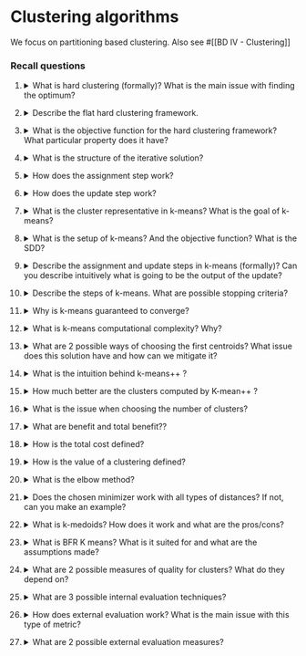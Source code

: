 # Clustering algorithms

We focus on partitioning based clustering. Also see #[[BD IV - Clustering]]

### Recall questions

1. <details markdown=1><summary markdown="span"> What is hard clustering (formally)? What is the main issue with finding the optimum? </summary>

    \
    **Input**: set of $N$ data points, a number $K$ s.t. $K < N$\
    **Output**: partition of the $N$ data points into $K$ clusters \
    **Goal**: find the partition that optimizes a certain criterion \
    ==Finding the optimum is NP-Hard== as there are $O(N^k)$ apprx. partition to examine (==Stirling partition number==).

</details>

2. <details markdown=1><summary markdown="span"> Describe the flat hard clustering framework. </summary>

    \
    ![](../../../BIG/cl1.png)

</details>

3. <details markdown=1><summary markdown="span"> What is the objective function for the hard clustering framework? What particular property does it have? </summary>

    \
    ![](../../../BIG/cl2.png) \
    Furthermore, since we have a discrete assigment matrix $A$, our ==function is non-convex, so it allows for multiple local minima==.

</details>

4. <details markdown=1><summary markdown="span"> What is the structure of the iterative solution? </summary>

    \
    Steps:
    1. Assignment step
    2. Update step 


    Note that ==this function does might get stuck on a local minima==.

</details>

5. <details markdown=1><summary markdown="span"> How does the assignment step work? </summary>

    \
    ![](../../../BIG/cl3.png)

</details>

6. <details markdown=1><summary markdown="span"> How does the update step work? </summary>

    \
    ![](../../../BIG/cl4.png) \
    Also see slide 30-40 for detailed steps.  

</details>

7. <details markdown=1><summary markdown="span"> What is the cluster representative in k-means? What is the goal of k-means? </summary>

    \
    ==Centroids==, i.e. ==center of mass==. The goal is ==constructing clusters s.t. the total within cluster $SDD$ or **Sum of Squared Distances** is minimized==.

</details>

8. <details markdown=1><summary markdown="span"> What is the setup of k-means? And the objective function? What is the SDD? </summary>

    \
    ![](../../../BIG/cl5.png)
    ![](../../../BIG/cl6.png)

</details>

9. <details markdown=1><summary markdown="span"> Describe the assignment and update steps in k-means (formally)? Can you describe intuitively what is going to be the output of the update?</summary>

    \
    See slides 45-57. ==As expected, the new output (that minimizes the distances w.r.t. to nodes in the cluster) is nothing more than the new centroid for all the points in the cluster==.
   
</details>

10. <details markdown=1><summary markdown="span"> Describe the steps of k-means. What are possible stopping criteria? </summary>

    \
    ![](../../../BIG/cl7.png) 
    Possible stopping criterions are:
    - ==fixed number of iterations==
    - ==cluster assignment stops changing==
    - ==centroids don't change== (by some threshold)
   
</details>

11. <details markdown=1><summary markdown="span"> Why is k-means guaranteed to converge? </summary>

    \
    Because ==both the assignment step and update step monotonically decrease (resp.) the $SSD$ and the $SSD_k$==. \
    As a matter of fact, what we examined is an instance of $EM$ or ==Expectation Maximization==.

</details>

12. <details markdown=1><summary markdown="span"> What is k-means computational complexity? Why?</summary>

    \
    The complexity is ==$O(RKNd)$== if we have $R$ steps:
    - computing distance between 2 d-dimensional points take $O(d)$
    - reassigning cluster takes $O(KN) \times O(d)$ operation
    - computing centroids $O(Nd)$ in the worst case 
   
</details>

13. <details markdown=1><summary markdown="span"> What are 2 possible ways of choosing the first centroids? What issue does this solution have and how can we mitigate it?</summary>

    \
    Two methods:
    - ==forgy== method: ==random $K$ data points==
    - ==random partition== method: randomly assigns a cluster to each observation

    This solution could lead to ==sub-optimal clusters==, so ==multiple runs with different seeds== are used.
   
</details>


14. <details markdown=1><summary markdown="span"> What is the intuition behind k-means++ ? </summary>

    \
    Idea: ==spread the centroids== to avoid sub-optimal clusters.
    ![](../../../BIG/cl8.png)

</details>

15. <details markdown=1><summary markdown="span"> How much better are the clusters computed by K-mean++ ? </summary>

    \
    ==Clusters initialised in k-means++ are at most $O(log K)$ worse== than optimal partitioning.

   
</details>

16. <details markdown=1><summary markdown="span"> What is the issue when choosing the number of clusters?  </summary>

    \
    There is a ==tradeoff between total benefit and total cost==.

</details>

17. <details markdown=1><summary markdown="span"> What are benefit and total benefit?? </summary>

    \
    The ==benefit $b_i$ of a point $x_i$ is the similarity to the centroid of its cluster==. The total benefit is the ==sum of all the benefits==.

</details>

18. <details markdown=1><summary markdown="span"> How is the total cost defined? </summary>

    \
    We assign a ==cost $p$ to each cluster, thus the total cost is $Kp$==.

</details>

19. <details markdown=1><summary markdown="span"> How is the value of a clustering defined? </summary>

    \
    We want to get the cluster for which the ==Value $V = B - P$== is maximised. \
    Note that ==$B$ could increase with larger values of $K$, but the presence of $P$ does not allow it==.
    
</details>

20. <details markdown=1><summary markdown="span"> What is the elbow method? </summary>

    \
    ==Empirical method== to figure out the right number of $K$, ==looking at the $SSD$==.
    
</details>

21. <details markdown=1><summary markdown="span"> Does the chosen minimizer work with all types of distances? If not, can you make an example? </summary>

    \
    It ==works with cosine and correlation== (can be transformed into euclidean distance with a linear transformation), but ==does not work with manhattan== distance where ==median== is the minimizer.
    
</details>

22. <details markdown=1><summary markdown="span"> What is k-medoids? How does it work and what are the pros/cons? </summary>

    \
    ==Chooses input data points as centers: a medoid is the closest object to any other point in the cluster==. \
    It ==works with any type of distance, is robust to outliers== but ==computationally expensive== $O(K(N-K)^2)$. 

</details>

23. <details markdown=1><summary markdown="span"> What is BFR K means? What is it suited for and what are the assumptions made? </summary>

    \
    Variant of k-means for ==large datasets, works better in high dimensional euclidean space== and makes ==strong assumption on the shape of clusters==:
    - normally distributed around the centroid
    - independence between data dimensions

</details>

24. <details markdown=1><summary markdown="span"> What are 2 possible measures of quality for clusters? What do they depend on?</summary>

    \
    Clustering quality:
    - ==interal== evaluation
    - ==external== evaluation

    Note that ==these measures depend on data representation and similarity measure== adopted.
    
</details>

25. <details markdown=1><summary markdown="span"> What are 3 possible internal evaluation techniques? </summary>

    \
    Measures:
    - davies bouldin index $DB = \frac{1}{K} \sum_{i=1}^K max_{j \neq i} (\frac{\sigma_i + \sigma_j}{\delta(\mu_i, \mu_j)})$
    - dunn index $D = \frac{min_{1 \leq i \leq j \leq K} \delta(C_im C_k)}{max_{1 \leq k \leq K} \delta'(C_k)}$
    - silhouette coefficient
    
</details>

26. <details markdown=1><summary markdown="span"> How does external evaluation work? What is the main issue with this type of metric?  </summary>

    \
    External evaluation is ==based on gold standard data, which has been pre-classified==. It measures the ability to discover all the hidden patterns in our data. \
    ==The main issue with this type of data is that most often clustering algorithms are applied on data that is not labelled==.
    
</details>

27. <details markdown=1><summary markdown="span"> What are 2 possible external evaluation measures? </summary>

    \
    Measures:
    - purity (biased)
    - rand index (accuracy)
    - precision, recall, etc ...

</details>

